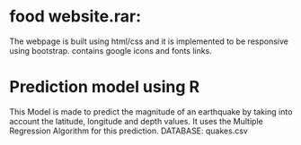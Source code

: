 # food website.rar:
The webpage is built using html/css and it is implemented to be responsive using bootstrap.
contains google icons and fonts links.

# Prediction model using R
This Model is made to predict the magnitude of an earthquake by taking into account the latitude, longitude and depth values. It uses the Multiple Regression Algorithm for this prediction. DATABASE: quakes.csv
